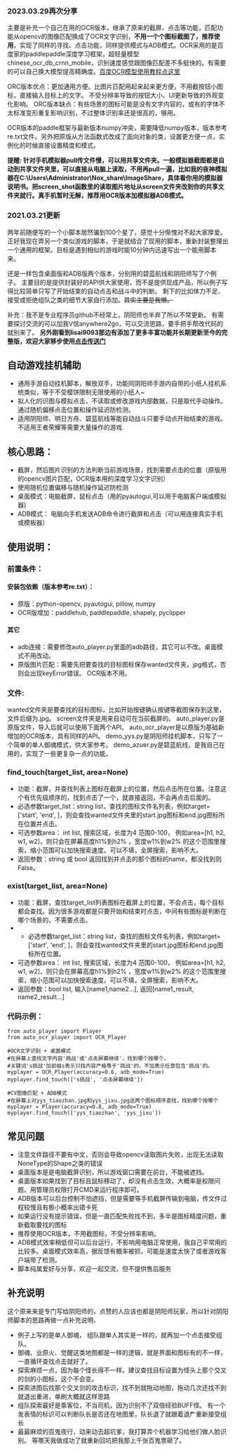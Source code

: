 ### 2023.03.29再次分享

主要是补充一个自己在用的OCR版本，继承了原来的截屏、点击等功能，匹配功能从opencv的图像匹配换成了OCR文字识别，**不用一个个图标截图了，推荐使用**，实现了同样的寻找、点击功能，同样提供模式与ADB模式。OCR采用的是百度家的paddlepaddle深度学习框架，超轻量模型chinese_ocr_db_crnn_mobile，识别速度感觉跟图像匹配差不多挺快的。有需要的可以自己换大模型提高精确度。[百度OCR模型使用教程点这里](https://aistudio.baidu.com/aistudio/projectdetail/507159?channelType=0&channel=0)

ORC版本优点：更加通用方便。比图片匹配用起来起来更方便，不用截按钮小图标，直接输入目标上的文字。 不受分辨率导致的按钮大小、UI更新导致的外观变化影响。
ORC版本缺点：有些场景的图标可能是没有文字内容的，或有的字体不太标准变形重复影响识别，不过整体识别率还是很高的，够用。

OCR版本的paddle框架与最新版本numpy冲突，需要降低numpy版本，版本参考re.txt文件。另外把原版从方法函数式改成了面向对象的类，设置更方便一点，实例化的时候直接设置精度和模式。

**提醒:
针对手机模拟器pull传文件慢，可以用共享文件夹。一般模拟器截图都是自动到共享文件夹里，可以直接从电脑上读取，不用再pull一遍，比如我的夜神模拟器在C:\Users\Administrator\Nox_share\ImageShare，具体看你用的模拟器说明书。把screen_shot函数里的读取图片地址从screen文件夹改到你的共享文件夹就行。真手机暂时无解，推荐用OCR版本加模拟器ADB模式。**


### 2021.03.21更新

两年前随便写的一个小脚本居然骗到100个星了，感觉十分惭愧对不起大家厚爱。
正好我现在弄另一个类似游戏的脚本，于是就结合了现用的脚本，重新封装整理出一个通用的框架。目标是遇到相似的游戏时能10分钟内迅速写出一个能用脚本来。

还是一样包含桌面版和ADB版两个版本，分别用的碧蓝航线和阴阳师写了个例子。
主要目的是提供封装好的API供大家使用，而不是提供现成产品，所以例子写得比较简单只写了开始结束的自动点击和战斗中的判断。
剩下的比如体力不足、接受或拒绝组队之类的细节大家自行添加。~~其实主要是我懒。~~

补充：我不是专业程序员github不经常上，阴阳师也半弃了所以不常更新。
有需要探讨交流的可以加我V信anywhere2go，可以交流思路，要手把手帮改代码的就别来了。
**另外刚看到lisai9093那边有添加了更多丰富功能并长期更新至今的完整版，欢迎大家移步使用[点击传送门](https://github.com/lisai9093/YYS)**

## 自动游戏挂机辅助
* 通用手游自动挂机脚本，解放双手，功能同阴阳师手游内自带的小纸人挂机系统类似，等于不受樱饼限制无限使用的小纸人~
* 拟人化的识图与模拟点击，不读取或修改游戏内部数据，只是取代手动操作。通过随机偏移点击位置和操作延迟防检测。
* 适用阴阳师、明日方舟、碧蓝航线等能自动战斗只要手动点开始结束的游戏。不适用王者荣耀等需要大量操作的游戏.

## 核心思路：
* 截屏，然后图片识别的方法判断当前游戏场景，找到需要点击的位置（原版用的opencv图片匹配，OCR版本用的深度学习文字识别）
* 使用随机位置偏移与随机操作延迟防检测
*  桌面模式：电脑截屏，鼠标点击（用的pyautogui,可以用于电脑客户端或模拟器)
* ADB模式： 电脑向手机发送ADB命令进行截屏和点击（可以用连接真实手机或模板器）

## 使用说明：
### 前置条件：
#### 安装包依赖（版本参考re.txt）：
* 原版：python-opencv, pyautogui, pillow, numpy
* OCR版增加：paddlehub,  paddlepaddle, shapely,  pyclipper
#### 其它
*  adb连接：需要修改auto_player.py里面的adb路径，其它可以不改。桌面模式不用改动。
*  原版图片匹配：需要先把要查找的目标图标保存wanted文件夹，jpg格式，否则会出现keyError错误。 OCR版本不用。

### 文件:
wanted文件夹是要查找的目标图标，比如开始按键确认按键等截图保存到这里，文件后缀为.jpg。
screen文件夹是用来自动可在当前截屏的。
auto_player.py是原版文件，导入后就可以使用下面两个API。
auto_ocr_player是以原版为基础新增加的OCR版本，具有同样的API。
demo_yys.py是阴阳师挂机脚本，只写了一个简单的单人御魂模式，供大家参考。
demo_azuer.py是碧蓝航线，是我自己在用的，实现了一些更复杂一点的功能。

### find_touch(target_list,  area=None)
* 功能：截屏，并查找列表上图标在截屏上的位置，然后点击所在位置。注意这个有优先级顺序的，找到点击了一个，就直接返回，不会再点击后面的。
* 必选参数target_list：string list，查找的图标文件名列表，例如target=['start',  'end', ]，则会查找wanted文件夹里的start.jpg图标和end.jpg图标所在位置并点击。
* 可选参数area： int list,  搜索区域，长度为4 范围0-100， 例如area=[h1, h2, w1, w2]，则只会在屏幕高度h1%到h2% ，宽度w1%到w2% 的这个范围里搜索，缩小范围可以加快搜索速度。可以不填，全屏搜索，影响不大。
* 返回参数：string 或 bool 返回找到并点击的那个图标的name，都没找到则False。

### exist(target_list,  area=None)
* 功能：截屏，查找target_list列表图标在截屏上的位置，不会点击，每个目标都会查找。因为很多游戏都是只要开始和结束时点击，中间有些图标是判断在哪个场景的，不需要点击。
* * 必选参数target_list：string list，查找的图标文件名列表，例如target=['start',  'end', ]，则会查找wanted文件夹里的start.jpg图标和end.jpg图标所在位置。
* 可选参数area： int list,  搜索区域，长度为4 范围0-100， 例如area=[h1, h2, w1, w2]，则只会在屏幕高度h1%到h2% ，宽度w1%到w2% 的这个范围里搜索，缩小范围可以加快搜索速度。可以不填，全屏搜索，影响不大。
* 返回参数：bool list,  输入[name1,name2...],  返回[name1_result, name2_result...]

### 代码示例：
    from auto_player import Player
    from auto_ocr_player import OCR_Player
    
    #OCR文字识别 + 桌面模式
    #在屏幕上查找文字内容'挑战'或'点击屏幕继续'，找到哪个按哪个。
    #关键词's挑战'加前缀s表示只找内容严格等于'挑战'的，不加表示任意包含'挑战'的。
    myplayer = OCR_Player(accuracy=0.6, adb_mode=True)
    myplayer.find_touch(['s挑战', '点击屏幕继续'])
    
    #CV图像匹配 + ADB模式
    #在屏幕上对yys_tiaozhan.jpg和yys_jixu.jpg这两个图标顺序查找，找到哪个按哪个
    myplayer = Player(accuracy=0.8, adb_mode=True)  
    myplayer.find_touch(['yys_tiaozhan', 'yys_jixu'])
    

## 常见问题
* 注意文件路径不要有中文，否则会导致opencv读取图片失败，出现无法读取NoneType的Shape之类的错误
* 桌面版本是是电脑截屏识别，所以游戏窗口需要在前台，不能被遮挡。
* 桌面版本如果找到了目标且鼠标移动了，却没有点击生效，大概率是权限问题。用管理员权限打开CMD来运行程序即可。
* ADB版本可以后台控制不怕遮挡，但是需要等手机截屏传输到电脑，传文件过程较慢且有极小概率出错卡死
* 如果运行没有提示错误，但是一直匹配失败找不到，多半是图标精度问题，重新截取要找的图标
* 推荐使用OCR版本，不用截图标，不受分辨率影响。
* ADB模式效率稍低但可以后台运行，不影响用电脑正常使用，我自己平常用的比较多。桌面模式效率高，据反馈有概率被抓，可能是速度太快了或者游戏客户端带了检测。
* 脚本纯属爱好与分享，欢迎一起交流，但不提供售后服务

## 补充说明
这个原来来是专门写给阴阳师的，点赞的人应该也都是阴阳师玩家，所以针对阴阳师脚本的思路再做一点补充说明、
* 例子上写的是单人御魂， 组队跟单人其实是一样的，就再加一个点击接受组队。
* 御魂、业原火、觉醒这类地图都是一样的逻辑，就是界面和图标有的不一样，一直循环查找点击就好了。
* 探索麻烦一点，因为每个怪长得不一样。建议查找目标设置为怪头上那个交叉的剑的小图标，这个不会变。
* 探索进图后找那个交叉剑的攻击标识，找不到就拖动地图，拖动几次还找不到就退出重进，单刷大概就这样思路
* 组队探索最好是乘客位，不当司机，因为识别不了双倍经验BUFF怪。
有一个发表情的标识可以判断队长是否还在地图里，队长退了就跟着退厃重新接受组长
* 最最麻烦的百鬼夜行，动来动去超坑爹，我打算弄个机器学习给他们做人脸识别。
等哪天我做成功了就重新回坑把我那上千张百鬼票砸了。